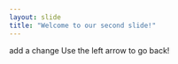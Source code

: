 ```yaml
---
layout: slide
title: "Welcome to our second slide!"
---
```

add a change
Use the left arrow to go back!
